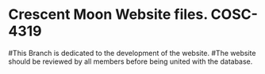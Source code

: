 # Crescent Moon Website files. COSC-4319
#This Branch is dedicated to the development of the website.
#The website should be reviewed by all members before being united with the database.
